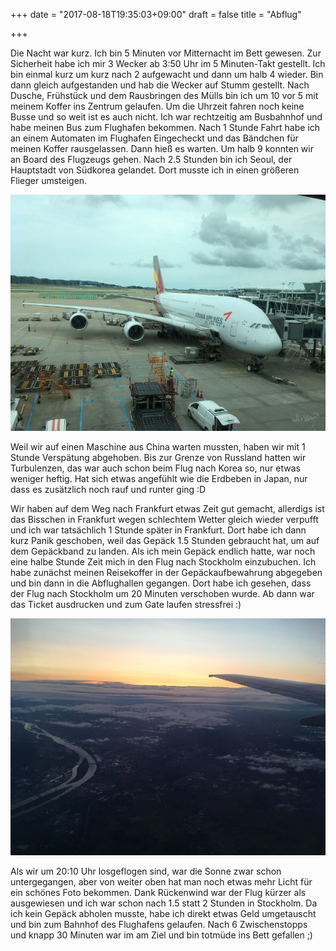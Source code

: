 +++
date = "2017-08-18T19:35:03+09:00"
draft = false
title = "Abflug"

+++

Die Nacht war kurz. Ich bin 5 Minuten vor Mitternacht im Bett gewesen. Zur
Sicherheit habe ich mir 3 Wecker ab 3:50 Uhr im 5 Minuten-Takt gestellt. Ich bin
einmal kurz um kurz nach 2 aufgewacht und dann um halb 4 wieder. Bin dann gleich
aufgestanden und hab die Wecker auf Stumm gestellt. Nach Dusche, Frühstück und
dem Rausbringen des Mülls bin ich um 10 vor 5 mit meinem Koffer ins Zentrum
gelaufen. Um die Uhrzeit fahren noch keine Busse und so weit ist es auch nicht.
Ich war rechtzeitig am Busbahnhof und habe meinen Bus zum Flughafen bekommen.
Nach 1 Stunde Fahrt habe ich an einem Automaten im Flughafen Eingecheckt und das
Bändchen für meinen Koffer rausgelassen. Dann hieß es warten. Um halb 9 konnten
wir an Board des Flugzeugs gehen. Nach 2.5 Stunden bin ich Seoul, der Hauptstadt
von Südkorea gelandet. Dort musste ich in einen größeren Flieger umsteigen.

![Flugzeug](/img/2017_08_18/airplane.jpg)

Weil wir auf einen Maschine aus China warten mussten, haben wir mit 1 Stunde
Verspätung abgehoben. Bis zur Grenze von Russland hatten wir Turbulenzen, das
war auch schon beim Flug nach Korea so, nur etwas weniger heftig. Hat sich etwas
angefühlt wie die Erdbeben in Japan, nur dass es zusätzlich noch rauf und runter
ging :D

Wir haben auf dem Weg nach Frankfurt etwas Zeit gut gemacht, allerdigs ist das
Bisschen in Frankfurt wegen schlechtem Wetter gleich wieder verpufft und ich war
tatsächlich 1 Stunde später in Frankfurt. Dort habe ich dann kurz Panik
geschoben, weil das Gepäck 1.5 Stunden gebraucht hat, um auf dem Gepäckband zu
landen. Als ich mein Gepäck endlich hatte, war noch eine halbe Stunde Zeit mich
in den Flug nach Stockholm einzubuchen. Ich habe zunächst meinen Reisekoffer in
der Gepäckaufbewahrung abgegeben und bin dann in die Abflughallen gegangen. Dort
habe ich gesehen, dass der Flug nach Stockholm um 20 Minuten verschoben wurde.
Ab dann war das Ticket ausdrucken und zum Gate laufen stressfrei :)

![Flug nach Arlanda](/img/2017_08_18/intheair.JPG)

Als wir um 20:10 Uhr losgeflogen sind, war die Sonne zwar schon untergegangen,
aber von weiter oben hat man noch etwas mehr Licht für ein schönes Foto
bekommen. Dank Rückenwind war der Flug kürzer als ausgewiesen und ich war schon
nach 1.5 statt 2 Stunden in Stockholm. Da ich kein Gepäck abholen musste, habe
ich direkt etwas Geld umgetauscht und bin zum Bahnhof des Flughafens gelaufen.
Nach 6 Zwischenstopps und knapp 30 Minuten war im am Ziel und bin totmüde ins
Bett gefallen ;)
